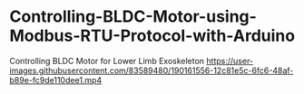 # Controlling-BLDC-Motor-using-Modbus-RTU-Protocol-with-Arduino
Controlling BLDC Motor for Lower Limb Exoskeleton
https://user-images.githubusercontent.com/83589480/190161556-12c81e5c-6fc6-48af-b89e-fc9de110dee1.mp4

